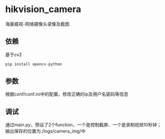 # hikvision_camera
海康威视-网络摄像头录像及截图

## 依赖  
基于cv2  
```python
pip install opencv-python
```

## 参数  
根据conf/conf.ini中的配置，修改正确的ip及用户名密码等信息  

## 调试  
通过main.py，预设了2个function，一个是控制截屏、一个是录制视频10秒钟；
输出保存的位置为./logs/camera_img/中